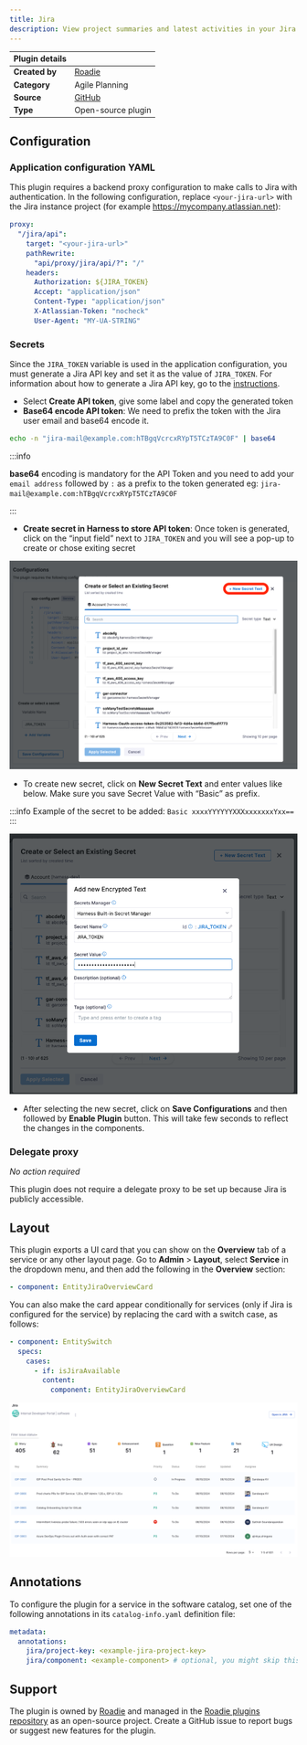 ```yaml
---
title: Jira
description: View project summaries and latest activities in your Jira project.
---
```


| Plugin details |                                                    |
| -------------- | -------------------------------------------------- |
| **Created by** | [Roadie](https://roadie.io)                        |
| **Category**   | Agile Planning                                     |
| **Source**     | [GitHub](https://roadie.io/backstage/plugins/jira) |
| **Type**       | Open-source plugin                                 |

## Configuration

### Application configuration YAML

This plugin requires a backend proxy configuration to make calls to Jira with authentication. In the following configuration, replace `<your-jira-url>` with the Jira instance project (for example https://mycompany.atlassian.net):

```yaml
proxy:
  "/jira/api":
    target: "<your-jira-url>"
    pathRewrite:
      "api/proxy/jira/api/?": "/"
    headers:
      Authorization: ${JIRA_TOKEN}
      Accept: "application/json"
      Content-Type: "application/json"
      X-Atlassian-Token: "nocheck"
      User-Agent: "MY-UA-STRING"
```

### Secrets

Since the `JIRA_TOKEN` variable is used in the application configuration, you must generate a Jira API key and set it as the value of `JIRA_TOKEN`. For information about how to generate a Jira API key, go to the [instructions](https://id.atlassian.com/manage-profile/security/api-tokens).

- Select **Create API token**, give some label  and copy the generated token
- **Base64 encode API token**: We need to prefix the token with the Jira user email and base64 encode it.
```sh
echo -n "jira-mail@example.com:hTBgqVcrcxRYpT5TCzTA9C0F" | base64
```

:::info

**base64** encoding is mandatory for the API Token and you need to add your `email address` followed by `:` as a prefix to the token generated eg: `jira-mail@example.com:hTBgqVcrcxRYpT5TCzTA9C0F`

:::

- **Create secret in Harness to store API token**: Once token is generated, click on the “input field” next to `JIRA_TOKEN` and you will see a pop-up to create or chose exiting secret

![](./static/select-secret.png)

- To create new secret, click on **New Secret Text** and enter values like below. Make sure you save Secret Value with “Basic” as prefix. 


:::info
Example of the secret to be added: `Basic xxxxYYYYYYXXXxxxxxxxYxx==`
:::

![](./static/add-secret.png)

- After selecting the new secret, click on **Save Configurations** and then followed by **Enable Plugin** button. This will take few seconds to reflect the changes in the components.

### Delegate proxy

_No action required_

This plugin does not require a delegate proxy to be set up because Jira is publicly accessible.

## Layout

This plugin exports a UI card that you can show on the **Overview** tab of a service or any other layout page. Go to **Admin** > **Layout**, select **Service** in the dropdown menu, and then add the following in the **Overview** section:

```yaml
- component: EntityJiraOverviewCard
```

You can also make the card appear conditionally for services (only if Jira is configured for the service) by replacing the card with a switch case, as follows:

```yaml
- component: EntitySwitch
  specs:
    cases:
      - if: isJiraAvailable
        content:
          component: EntityJiraOverviewCard
```

![](./static/jira-card.png)

## Annotations

To configure the plugin for a service in the software catalog, set one of the following annotations in its `catalog-info.yaml` definition file:

```yaml
metadata:
  annotations:
    jira/project-key: <example-jira-project-key>
    jira/component: <example-component> # optional, you might skip this value to fetch data for all components
```

## Support

The plugin is owned by [Roadie](https://roadie.io) and managed in the [Roadie plugins repository](https://github.com/roadieHQ/roadie-backstage-plugins) as an open-source project. Create a GitHub issue to report bugs or suggest new features for the plugin.
